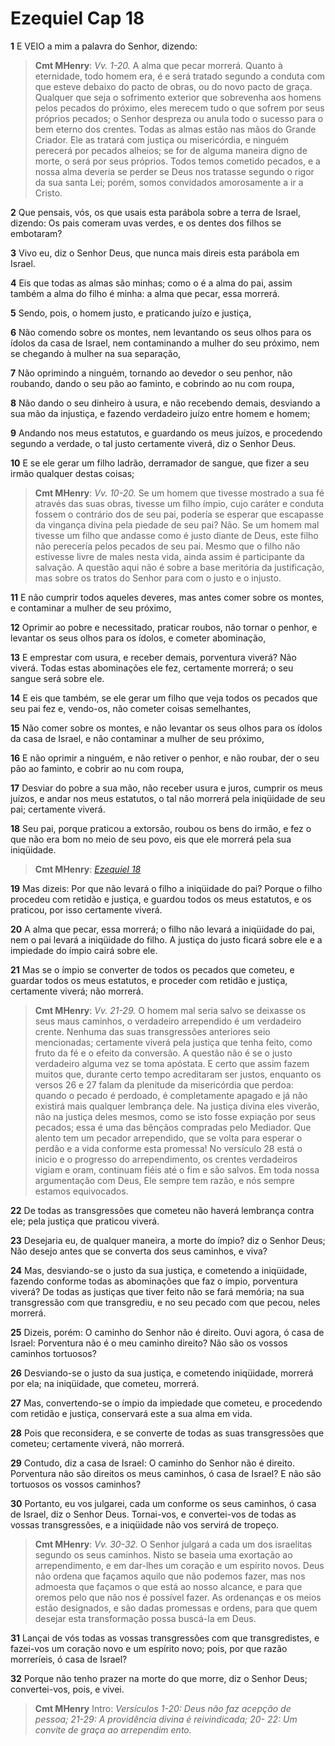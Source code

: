 # Ezequiel Cap 18

**1** 	E VEIO a mim a palavra do Senhor, dizendo:

> **Cmt MHenry**: *Vv. 1-20.* A alma que pecar morrerá. Quanto à eternidade, todo homem era, é e será tratado segundo a conduta com que esteve debaixo do pacto de obras, ou do novo pacto de graça. Qualquer que seja o sofrimento exterior que sobrevenha aos homens pelos pecados do próximo, eles merecem tudo o que sofrem por seus próprios pecados; o Senhor despreza ou anula todo o sucesso para o bem eterno dos crentes. Todas as almas estão nas mãos do Grande Criador. Ele as tratará com justiça ou misericórdia, e ninguém perecerá por pecados alheios; se for de alguma maneira digno de morte, o será por seus próprios. Todos temos cometido pecados, e a nossa alma deveria se perder se Deus nos tratasse segundo o rigor da sua santa Lei; porém, somos convidados amorosamente a ir a Cristo.

**2** 	Que pensais, vós, os que usais esta parábola sobre a terra de Israel, dizendo: Os pais comeram uvas verdes, e os dentes dos filhos se embotaram?

**3** 	Vivo eu, diz o Senhor Deus, que nunca mais direis esta parábola em Israel.

**4** 	Eis que todas as almas são minhas; como o é a alma do pai, assim também a alma do filho é minha: a alma que pecar, essa morrerá.

**5** 	Sendo, pois, o homem justo, e praticando juízo e justiça,

**6** 	Não comendo sobre os montes, nem levantando os seus olhos para os ídolos da casa de Israel, nem contaminando a mulher do seu próximo, nem se chegando à mulher na sua separação,

**7** 	Não oprimindo a ninguém, tornando ao devedor o seu penhor, não roubando, dando o seu pão ao faminto, e cobrindo ao nu com roupa,

**8** 	Não dando o seu dinheiro à usura, e não recebendo demais, desviando a sua mão da injustiça, e fazendo verdadeiro juízo entre homem e homem;

**9** 	Andando nos meus estatutos, e guardando os meus juízos, e procedendo segundo a verdade, o tal justo certamente viverá, diz o Senhor Deus.

**10** 	E se ele gerar um filho ladrão, derramador de sangue, que fizer a seu irmão qualquer destas coisas;

> **Cmt MHenry**: *Vv. 10-20.* Se um homem que tivesse mostrado a sua fé através das suas obras, tivesse um filho ímpio, cujo caráter e conduta fossem o contrário dos de seu pai, podería se esperar que escapasse da vingança divina pela piedade de seu pai? Não. Se um homem mal tivesse um filho que andasse como é justo diante de Deus, este filho não perecería pelos pecados de seu pai. Mesmo que o filho não estivesse livre de males nesta vida, ainda assim é participante da salvação. A questão aqui não é sobre a base meritória da justificação, mas sobre os tratos do Senhor para com o justo e o injusto.

**11** 	E não cumprir todos aqueles deveres, mas antes comer sobre os montes, e contaminar a mulher de seu próximo,

**12** 	Oprimir ao pobre e necessitado, praticar roubos, não tornar o penhor, e levantar os seus olhos para os ídolos, e cometer abominação,

**13** 	E emprestar com usura, e receber demais, porventura viverá? Não viverá. Todas estas abominações ele fez, certamente morrerá; o seu sangue será sobre ele.

**14** 	E eis que também, se ele gerar um filho que veja todos os pecados que seu pai fez e, vendo-os, não cometer coisas semelhantes,

**15** 	Não comer sobre os montes, e não levantar os seus olhos para os ídolos da casa de Israel, e não contaminar a mulher de seu próximo,

**16** 	E não oprimir a ninguém, e não retiver o penhor, e não roubar, der o seu pão ao faminto, e cobrir ao nu com roupa,

**17** 	Desviar do pobre a sua mão, não receber usura e juros, cumprir os meus juízos, e andar nos meus estatutos, o tal não morrerá pela iniqüidade de seu pai; certamente viverá.

**18** 	Seu pai, porque praticou a extorsão, roubou os bens do irmão, e fez o que não era bom no meio de seu povo, eis que ele morrerá pela sua iniqüidade.

> **Cmt MHenry**: *[Ezequiel 18](../26A-Ez/18.md#0)*

**19** 	Mas dizeis: Por que não levará o filho a iniqüidade do pai? Porque o filho procedeu com retidão e justiça, e guardou todos os meus estatutos, e os praticou, por isso certamente viverá.

**20** 	A alma que pecar, essa morrerá; o filho não levará a iniqüidade do pai, nem o pai levará a iniqüidade do filho. A justiça do justo ficará sobre ele e a impiedade do ímpio cairá sobre ele.

**21** 	Mas se o ímpio se converter de todos os pecados que cometeu, e guardar todos os meus estatutos, e proceder com retidão e justiça, certamente viverá; não morrerá.

> **Cmt MHenry**: *Vv. 21-29.* O homem mal seria salvo se deixasse os seus maus caminhos, o verdadeiro arrependido é um verdadeiro crente. Nenhuma das suas transgressões anteriores seio mencionadas; certamente viverá pela justiça que tenha feito, como fruto da fé e o efeito da conversão. A questão não é se o justo verdadeiro alguma vez se toma apóstata. E certo que assim fazem muitos que, durante certo tempo acreditaram ser justos, enquanto os versos 26 e 27 falam da plenitude da misericórdia que perdoa: quando o pecado é perdoado, é completamente apagado e já não existirá mais qualquer lembrança dele. Na justiça divina eles viverão, não na justiça deles mesmos, como se isto fosse expiação por seus pecados; essa é uma das bênçãos compradas pelo Mediador. Que alento tem um pecador arrependido, que se volta para esperar o perdão e a vida conforme esta promessa! No versículo 28 está o inicio e o progresso do arrependimento, os crentes verdadeiros vigiam e oram, continuam fiéis até o fim e são salvos. Em toda nossa argumentação com Deus, Ele sempre tem razão, e nós sempre estamos equivocados.

**22** 	De todas as transgressões que cometeu não haverá lembrança contra ele; pela justiça que praticou viverá.

**23** 	Desejaria eu, de qualquer maneira, a morte do ímpio? diz o Senhor Deus; Não desejo antes que se converta dos seus caminhos, e viva?

**24** 	Mas, desviando-se o justo da sua justiça, e cometendo a iniqüidade, fazendo conforme todas as abominações que faz o ímpio, porventura viverá? De todas as justiças que tiver feito não se fará memória; na sua transgressão com que transgrediu, e no seu pecado com que pecou, neles morrerá.

**25** 	Dizeis, porém: O caminho do Senhor não é direito. Ouvi agora, ó casa de Israel: Porventura não é o meu caminho direito? Não são os vossos caminhos tortuosos?

**26** 	Desviando-se o justo da sua justiça, e cometendo iniqüidade, morrerá por ela; na iniqüidade, que cometeu, morrerá.

**27** 	Mas, convertendo-se o ímpio da impiedade que cometeu, e procedendo com retidão e justiça, conservará este a sua alma em vida.

**28** 	Pois que reconsidera, e se converte de todas as suas transgressões que cometeu; certamente viverá, não morrerá.

**29** 	Contudo, diz a casa de Israel: O caminho do Senhor não é direito. Porventura não são direitos os meus caminhos, ó casa de Israel? E não são tortuosos os vossos caminhos?

**30** 	Portanto, eu vos julgarei, cada um conforme os seus caminhos, ó casa de Israel, diz o Senhor Deus. Tornai-vos, e convertei-vos de todas as vossas transgressões, e a iniqüidade não vos servirá de tropeço.

> **Cmt MHenry**: *Vv. 30-32.* O Senhor julgará a cada um dos israelitas segundo os seus caminhos. Nisto se baseia uma exortação ao arrependimento, e em dar-lhes um coração e um espírito novos. Deus não ordena que façamos aquilo que não podemos fazer, mas nos admoesta que façamos o que está ao nosso alcance, e para que oremos pelo que não nos é possível fazer. As ordenanças e os meios estão designados, e são dadas promessas e ordens, para que quem desejar esta transformação possa buscá-la em Deus.

**31** 	Lançai de vós todas as vossas transgressões com que transgredistes, e fazei-vos um coração novo e um espírito novo; pois, por que razão morreríeis, ó casa de Israel?

**32** 	Porque não tenho prazer na morte do que morre, diz o Senhor Deus; convertei-vos, pois, e vivei.


> **Cmt MHenry** Intro: *Versículos 1-20: Deus não faz acepção de pessoa; 21-29: A providência divina é reivindicada; 20- 22: Um convite de graça ao arrependim ento.*
